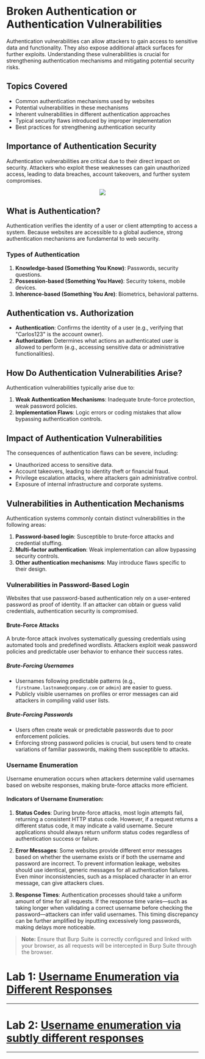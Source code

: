 # Broken Authentication or Authentication Vulnerabilities

Authentication vulnerabilities can allow attackers to gain access to sensitive data and functionality. They also expose additional attack surfaces for further exploits. Understanding these vulnerabilities is crucial for strengthening authentication mechanisms and mitigating potential security risks.

## Topics Covered

- Common authentication mechanisms used by websites
- Potential vulnerabilities in these mechanisms
- Inherent vulnerabilities in different authentication approaches
- Typical security flaws introduced by improper implementation
- Best practices for strengthening authentication security

## Importance of Authentication Security

Authentication vulnerabilities are critical due to their direct impact on security. Attackers who exploit these weaknesses can gain unauthorized access, leading to data breaches, account takeovers, and further system compromises.

<div align="center">
  <img src="https://github.com/user-attachments/assets/5481c1ac-cbcd-4611-85ce-ccfb50697a28"></img>
</div>

## What is Authentication?

Authentication verifies the identity of a user or client attempting to access a system. Because websites are accessible to a global audience, strong authentication mechanisms are fundamental to web security.

### Types of Authentication

1. **Knowledge-based (Something You Know)**: Passwords, security questions.
2. **Possession-based (Something You Have)**: Security tokens, mobile devices.
3. **Inherence-based (Something You Are)**: Biometrics, behavioral patterns.

## Authentication vs. Authorization

- **Authentication**: Confirms the identity of a user (e.g., verifying that "Carlos123" is the account owner).
- **Authorization**: Determines what actions an authenticated user is allowed to perform (e.g., accessing sensitive data or administrative functionalities).

## How Do Authentication Vulnerabilities Arise?

Authentication vulnerabilities typically arise due to:

1. **Weak Authentication Mechanisms**: Inadequate brute-force protection, weak password policies.
2. **Implementation Flaws**: Logic errors or coding mistakes that allow bypassing authentication controls.

## Impact of Authentication Vulnerabilities

The consequences of authentication flaws can be severe, including:

- Unauthorized access to sensitive data.
- Account takeovers, leading to identity theft or financial fraud.
- Privilege escalation attacks, where attackers gain administrative control.
- Exposure of internal infrastructure and corporate systems.

## Vulnerabilities in Authentication Mechanisms

Authentication systems commonly contain distinct vulnerabilities in the following areas:

1. **Password-based login**: Susceptible to brute-force attacks and credential stuffing.
2. **Multi-factor authentication**: Weak implementation can allow bypassing security controls.
3. **Other authentication mechanisms**: May introduce flaws specific to their design.

### Vulnerabilities in Password-Based Login

Websites that use password-based authentication rely on a user-entered password as proof of identity. If an attacker can obtain or guess valid credentials, authentication security is compromised.

#### Brute-Force Attacks

A brute-force attack involves systematically guessing credentials using automated tools and predefined wordlists. Attackers exploit weak password policies and predictable user behavior to enhance their success rates.

##### Brute-Forcing Usernames

- Usernames following predictable patterns (e.g., `firstname.lastname@company.com` or `admin`) are easier to guess.
- Publicly visible usernames on profiles or error messages can aid attackers in compiling valid user lists.

##### Brute-Forcing Passwords

- Users often create weak or predictable passwords due to poor enforcement policies.
- Enforcing strong password policies is crucial, but users tend to create variations of familiar passwords, making them susceptible to attacks.

### Username Enumeration

Username enumeration occurs when attackers determine valid usernames based on website responses, making brute-force attacks more efficient.

#### Indicators of Username Enumeration:

1. **Status Codes**: During brute-force attacks, most login attempts fail, returning a consistent HTTP status code. However, if a request returns a different status code, it may indicate a valid username. Secure applications should always return uniform status codes regardless of authentication success or failure.

2. **Error Messages**: Some websites provide different error messages based on whether the username exists or if both the username and password are incorrect. To prevent information leakage, websites should use identical, generic messages for all authentication failures. Even minor inconsistencies, such as a misplaced character in an error message, can give attackers clues.

3. **Response Times**: Authentication processes should take a uniform amount of time for all requests. If the response time varies—such as taking longer when validating a correct username before checking the password—attackers can infer valid usernames. This timing discrepancy can be further amplified by inputting excessively long passwords, making delays more noticeable.

> **Note:** Ensure that Burp Suite is correctly configured and linked with your browser, as all requests will be intercepted in Burp Suite through the browser.

# Lab 1: [Username Enumeration via Different Responses](https://github.com/Esther7171/Web-Application-Penetration-Testing/blob/main/Wpt/Server%20Side%20vulnerability/Authentication%20Vulnerabilities/Labs/Lab%201%3A%20Username%20Enumeration%20via%20Different%20Responses.md#lab-1-username-enumeration-via-different-responses)
---
# Lab 2: [Username enumeration via subtly different responses](https://github.com/Esther7171/Web-Application-Penetration-Testing/blob/main/Wpt/Server%20Side%20vulnerability/Authentication%20Vulnerabilities/Labs/Lab%202%3A%20Username%20enumeration%20via%20subtly%20different%20responses.md#lab-2-username-enumeration-via-subtly-different-responses)
---
